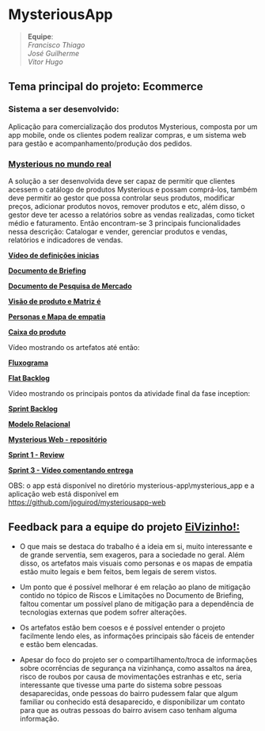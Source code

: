 # MysteriousApp


> **Equipe**:<br>
> _Francisco Thiago_<br>
> _José Guilherme_<br>
> _Vitor Hugo_<br>


## Tema principal do projeto: Ecommerce

 ### **Sistema a ser desenvolvido:**

Aplicação para comercialização dos produtos Mysterious, composta por    um app mobile, onde os clientes podem realizar compras, e um sistema    web para gestão e acompanhamento/produção dos pedidos.

 ### [Mysterious no mundo real](https://www.instagram.com/meu.mysterious/)

A solução a ser desenvolvida deve ser capaz de permitir que clientes acessem o catálogo de produtos Mysterious e possam comprá-los, também deve permitir ao gestor que possa controlar seus produtos, modificar preços, adicionar produtos novos, remover produtos e etc, além disso, o gestor deve ter acesso a relatórios sobre as vendas realizadas, como ticket médio e faturamento. Então encontram-se 3 principais funcionalidades nessa descrição: Catalogar e vender, gerenciar produtos e vendas, relatórios e indicadores de vendas.

**[Vídeo de definições inicias](https://youtu.be/yA3iKh5baCE)**

[**Documento de Briefing**](https://docs.google.com/document/d/1v5YHP5hNBHix87eQlTdRwYBodEegupWB/edit?usp=sharing&ouid=111660117297245646265&rtpof=true&sd=true)

[**Documento de Pesquisa de Mercado**](https://docs.google.com/document/d/1iiAbEflfipVILytLVvOMAi1C8OqnvCDaVN1-MdGqscA/edit?usp=sharing)

[**Visão de produto e Matriz é**](https://docs.google.com/document/d/1lyM0q5uiwXPhj1P9OPNK6ReDSnJT0hezlKnJ-j6_xig/edit?tab=t.0)

[**Personas e Mapa de empatia**](https://drive.google.com/file/d/1JMd0Uax1ilyDfbW7lkAvgQYOE6de5lrv/view?usp=sharing)

[**Caixa do produto**](https://docs.google.com/document/d/1InUuzVgGImeSxpxM1i3_6gcsIWMuvYCQsXccuaub7GU/edit?tab=t.0#heading=h.gjdgxs)

Vídeo mostrando os artefatos até então: 

[**Fluxograma**](https://miro.com/app/board/uXjVL_no3mc=/?share_link_id=973795893793)

[**Flat Backlog**](https://docs.google.com/spreadsheets/d/1TSMScasbZN02agmnMbAVPnL7acleoXfu9FnUUoNyDWE/edit?usp=sharing)

Vídeo mostrando os principais pontos da atividade final da fase inception: 

[**Sprint Backlog**](https://docs.google.com/spreadsheets/d/1jn_6d60jv8sqR4TKXGHz2pgKM3176fwcCRhDh0msxC8/edit?usp=sharing)

[**Modelo Relacional**](https://lucid.app/lucidchart/f895a702-80ad-4454-8dde-fba9d58a49eb/edit?viewport_loc=-216%2C-734%2C2608%2C1149%2C0_0&invitationId=inv_929c8083-bb34-495f-8d26-6394e7293661)

[**Mysterious Web - repositório**](https://github.com/joguirod/mysteriousapp-web)

[**Sprint 1 - Review**](https://docs.google.com/document/d/1qSOlixlQTX863YuDN1HEuCTAjXhfhSjU4LaMy5HUPRk/edit?tab=t.0#heading=h.fl30hkpwuo6h)

[**Sprint 3 - Vídeo comentando entrega**](https://youtu.be/IHoc6gzTN0I)

OBS: o app está disponível no diretório mysterious-app\mysterious_app e a aplicação web está disponível em https://github.com/joguirod/mysteriousapp-web

## Feedback para a equipe do projeto [**EiVizinho!:**](https://github.com/liviaalves00/Engenharia-de-Software-III)

 - O que mais se destaca do trabalho é a ideia em si, muito interessante
   e de grande serventia, sem exageros, para a sociedade no geral. Além
   disso, os artefatos mais visuais como personas e os mapas de empatia
   estão muito legais e bem feitos, bem legais de serem vistos.
 - Um ponto que é possível melhorar é em relação ao plano de mitigação
   contido no tópico de Riscos e Limitações no Documento de Briefing,
   faltou comentar um possível plano de mitigação para a dependência de
   tecnologias externas que podem sofrer alterações.
 - Os artefatos estão bem coesos e é possível entender o projeto
   facilmente lendo eles, as informações principais são fáceis de
   entender e estão bem elencadas.

  

 - Apesar do foco do projeto ser o compartilhamento/troca de informações
   sobre ocorrências de segurança na vizinhança, como assaltos na área,
   risco de roubos por causa de movimentações estranhas e etc, seria
   interessante que tivesse uma parte do sistema sobre pessoas
   desaparecidas, onde pessoas do bairro pudessem falar que algum
   familiar ou conhecido está desaparecido, e disponibilizar um contato
   para que as outras pessoas do bairro avisem caso tenham alguma
   informação.
